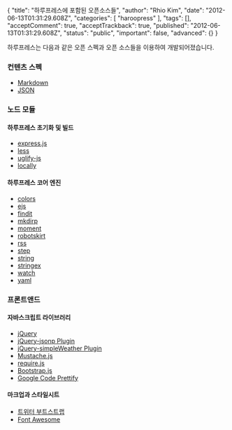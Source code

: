 {
    "title": "하루프레스에 포함된 오픈소스들",
    "author": "Rhio Kim",
    "date": "2012-06-13T01:31:29.608Z",
    "categories": [
        "haroopress"
    ],
    "tags": [],
    "acceptComment": true,
    "acceptTrackback": true,
    "published": "2012-06-13T01:31:29.608Z",
    "status": "public",
    "important": false,
    "advanced": {}
}

하루프레스는 다음과 같은 오픈 스펙과 오픈 소스들을 이용하여 개발되어졌습니다. 

### 컨텐츠 스펙
* [Markdown](http://daringfireball.net/projects/markdown/)
* [JSON](http://json.org/)

### 노드 모듈 

#### 하루프레스 초기화 및 빌드
* [express.js](http://expressjs.com/)
* [less](https://github.com/cloudhead/less.js)
* [uglify-js](https://github.com/mishoo/UglifyJS)
* [locally](https://github.com/rhiokim/locally)

#### 하루프레스 코어 엔진
* [colors](http://search.npmjs.org/#/colors)
* [ejs](http://search.npmjs.org/#/ejs)
* [findit](http://search.npmjs.org/#/findit)
* [mkdirp](http://search.npmjs.org/#/mkdirp)
* [moment](http://search.npmjs.org/#/moment)
* [robotskirt](http://search.npmjs.org/#/robotskirt)
* [rss](http://github.com/dylang/node-rss)
* [step](http://search.npmjs.org/#/step)
* [string](http://stringjs.com/)
* [stringex](http://search.npmjs.org/#/stringex)
* [watch](https://github.com/mikeal/watch)
* [yaml](http://search.npmjs.org/#/yaml)

### 프론트앤드

#### 자바스크립트 라이브러리
* [jQuery](http://jquery.com)
* [jQuery-jsonp Plugin](https://github.com/jaubourg/jquery-jsonp)
* [jQuery-simpleWeather Plugin](http://monkeecreate.github.com/jquery.simpleWeather/)
* [Mustache.js](http://mustache.github.com/)
* [require.js](http://requirejs.org/)
* [Bootstrap.js](http://twitter.github.com/bootstrap/javascript.html)
* [Google Code Prettify](http://code.google.com/p/google-code-prettify/)

#### 마크업과 스타일시트
* [트위터 부트스트랩](http://twitter.github.com/bootstrap)
* [Font Awesome](http://fortawesome.github.com/Font-Awesome/)
